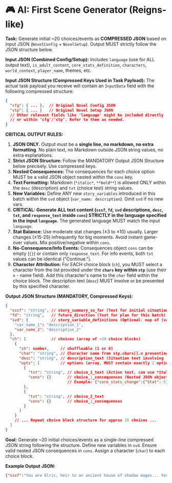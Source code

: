 # 🎮 AI: First Scene Generator (Reigns-like)

**Task:** Generate initial ~20 choices/events as **COMPRESSED JSON** based on input JSON (`NovelConfig` + `NovelSetup`). Output MUST strictly follow the JSON structure below.

**Input JSON (Combined Config/Setup):**
Includes `language` (use for ALL output text), `is_adult_content`, `core_stats_definition`, `characters`, `world_context`, `player_name`, themes, etc.

**Input JSON Structure (Compressed Keys Used in Task Payload):**
The actual task payload you receive will contain an `InputData` field with the following compressed structure:
```json
{
  "cfg": { ... },  // Original Novel Config JSON
  "stp": { ... }   // Original Novel Setup JSON
  // Other relevant fields like 'language' might be included directly
  // or within 'cfg'/'stp'. Refer to them as needed.
}
```

**CRITICAL OUTPUT RULES:**
1. **JSON ONLY.** Output must be a **single line, no markdown, no extra formatting**. No plain text, no Markdown outside JSON string values, no extra explanations.
2. **Strict JSON Structure:** Follow the MANDATORY Output JSON Structure below precisely. Use compressed keys.
3. **Nested Consequences:** The consequences for each choice option MUST be a valid JSON object nested within the `cons` key.
4. **Text Formatting:** Markdown (`*italic*`, `**bold**`) is allowed ONLY within the `desc` (description) and `txt` (choice text) string values.
5. **New Variables:** Define ANY new `story_variables` introduced in this batch within the `svd` object (`var_name: description`). Omit `svd` if no new vars.
6. **CRITICAL: Generate ALL text content (`sssf`, `fd`, `svd` descriptions, `desc`, `txt`, and `response_text` inside `cons`) STRICTLY in the language specified in the input `language`.** The generated language MUST match the input `language`.
7. **Stat Balance:** Use moderate stat changes (±3 to ±10) usually. Larger changes (±15-25) infrequently for big moments. Avoid instant game-over values. Mix positive/negative within `cons`.
8. **No-Consequence/Info Events:** Consequences object `cons` can be empty (`{}`) or contain only `response_text`. For info events, both `txt` values can be identical ("Continue.").
9. **Character Attribution:** For EACH choice block (`ch`), you MUST select a character from the list provided under the **`chars` key within `stp`** (use their `n` - name field). Add this character's name to the `char` field within the choice block. The description text (`desc`) MUST involve or be presented by this specified character.

**Output JSON Structure (MANDATORY, Compressed Keys):**
```json
{
  "sssf": "string", // story_summary_so_far (Text for initial situation)
  "fd": "string",   // future_direction (Text for plan for this batch)
  "svd": {          // story_variable_definitions (Optional: map of {var_name: description} for NEW vars)
    "var_name_1": "description_1",
    "var_name_2": "description_2"
  },
  "ch": [           // choices (array of ~20 choice blocks)
    {
      "sh": number,     // shuffleable (1 or 0)
      "char": "string", // Character name from stp.chars[].n presenting the choice
      "desc": "string", // description_text (Situation text involving 'char', can use *italic*, **bold**)
      "opts": [         // options (array, MUST contain exactly 2 options)
        {
          "txt": "string", // choice_1_text (Action text, can use *italic*, **bold**)
          "cons": {}       // choice_1_consequences (Nested JSON object for consequences)
                           // Example: {"core_stats_change":{"Stat":-5}, "response_text": "It is *done*."}
        },
        {
          "txt": "string", // choice_2_text
          "cons": {}       // choice_2_consequences
        }
      ]
    }
    // ... Repeat choice block structure for approx 20 choices ...
  ]
}
```

**Goal:** Generate ~20 initial choices/events as a single-line compressed JSON string following the structure. Define new variables in `svd`. Ensure valid nested JSON consequences in `cons`. Assign a character (`char`) to each choice block.

**Example Output JSON:**
```json
{"sssf":"You are Elric, heir to an ancient house of shadow mages... Your castle is shrouded in perpetual twilight...","fd":"You must consolidate power, restore the treasury... Be wary – the magic in your veins is unstable...","svd":{"council_relation":"Tracks the player's initial approach towards the Shadow Council ('assertive' or 'deferential').","guild_debt":"Tracks the amount owed to the Merchant Guild (numerical, starts at 0)."},"ch":[{"sh":0,"char":"Master Weyland","desc":"Master Weyland approaches, his expression **grave**. \"My Lord, the Shadow Council convenes soon. They question your *youth*. How will you address them first?\"","opts":[{"txt":"Assert your authority *directly*.","cons":{"core_stats_change":{"Power": 5, "Magic": -3}, "story_variables": {"council_relation": "assertive"}, "response_text": "The council members shift uncomfortably but **remain silent**."}},{"txt":"Seek their counsel *humbly*.","cons":{"core_stats_change":{"Power": -2, "People": 3}, "story_variables": {"council_relation": "deferential"}}}]},{"sh":1,"char":"Castellan","desc":"The Castellan reports that the grain stores are critically low...","opts":[{"txt":"Impose an emergency tax.","cons":{"core_stats_change":{"Wealth": 10, "People": -8}, "global_flags": ["emergency_tax_imposed"]}},{"txt":"Seek aid from the Merchant Guild.","cons":{"core_stats_change":{"Wealth": 5, "Power": -4}, "story_variables": {"guild_debt": 5}}}]}]}
```